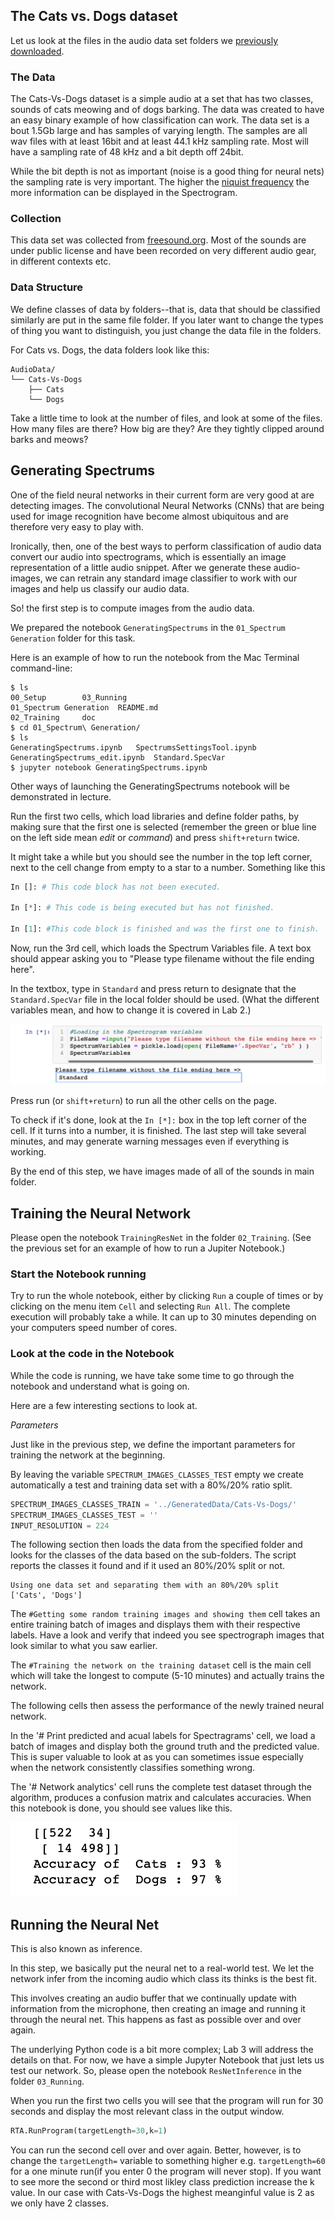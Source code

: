 ## The Cats vs. Dogs dataset
Let us look at the files in the audio data set folders we [previously downloaded](https://github.com/DavidGoedicke/RealtimeAudioClassification/wiki/Lab-0.-Setting-up#download-datasets).

### The Data
The Cats-Vs-Dogs dataset is a simple audio at a set that has two classes, sounds of cats meowing and of dogs barking. The data was created to have an easy binary example of how classification can work. The data set is a bout 1.5Gb large and has samples of varying length. The samples are all wav files with at least 16bit and at least 44.1 kHz sampling rate. Most will have a sampling rate of 48 kHz and a bit depth off 24bit.


While the bit depth is not as important (noise is a good thing for neural nets) the sampling rate is very important. The higher the [niquist frequency](wikipedia.org) the more information can be displayed in the Spectrogram.

### Collection

This data set was collected from [freesound.org](freesound.org). Most of the sounds are under public license and have been recorded on very different audio gear, in different contexts etc. 

### Data Structure
We define classes of data by folders--that is, data that should be classified similarly are put in the same file folder. If you later want to change the types of thing you want to distinguish, you just change the data file in the folders.

For Cats vs. Dogs, the data folders look like this:
``` shell
AudioData/
└── Cats-Vs-Dogs
    ├── Cats
    └── Dogs
````

Take a little time to look at the number of files, and look at some of the files. How many files are there? How big are they? Are they tightly clipped around barks and meows?

## Generating Spectrums
One of the field neural networks in their current form are very good at are detecting images. The convolutional Neural Networks (CNNs) that are being used for image recognition have become almost ubiquitous and are therefore very easy to play with. 

Ironically, then, one of the best ways to perform classification of audio data convert our audio into spectrograms, which is essentially an image representation of a little audio snippet. After we generate these audio-images, we can retrain any standard image classifier to work with our images and help us classify our audio data. 

So! the first step is to compute images from the audio data.

We prepared the notebook `GeneratingSpectrums` in the `01_Spectrum Generation` folder for this task. 

Here is an example of how to run the notebook from the Mac Terminal command-line:

```` shell
$ ls
00_Setup		03_Running
01_Spectrum Generation	README.md
02_Training		doc
$ cd 01_Spectrum\ Generation/
$ ls
GeneratingSpectrums.ipynb	SpectrumsSettingsTool.ipynb
GeneratingSpectrums_edit.ipynb	Standard.SpecVar
$ jupyter notebook GeneratingSpectrums.ipynb 
````
Other ways of launching the GeneratingSpectrums notebook will be demonstrated in lecture.

Run the first two cells,  which load libraries and define folder paths, by making sure that the first one is selected (remember the green or blue line on the left side mean *edit* or *command*) and press `shift+return` twice. 

It might take a while but you should see the number in the top left corner, next to the cell change from empty to a star to a number. Something like this 
```python
In []: # This code block has not been executed.

In [*]: # This code is being executed but has not finished. 

In [1]: #This code block is finished and was the first one to finish. 
```

Now, run the 3rd cell,  which loads the Spectrum Variables file. A text box should appear asking you to "Please type filename without the file ending here". 

In the textbox, type in ``Standard`` and press return to designate that the `Standard.SpecVar` file in the local folder should be used.  (What the different variables mean, and how to change it is covered in Lab 2.) 

![How to load a Spec file.](images/SpecFileLoad.png)

Press run (or `shift+return`) to run all the other cells on the page.

To check if it's done, look at the `In [*]:` box in the top left corner of the cell. If it turns into a number, it is finished. The last step will take several minutes, and may generate warning messages even if everything is working.

By the end of this step, we have images made of all of the sounds in main folder.

## Training the Neural Network

Please open the notebook `TrainingResNet` in the folder `02_Training`. (See the previous set for an example of how to run a Jupiter Notebook.)

### Start the Notebook running
Try to run the whole notebook, either by clicking `Run` a couple of times or by clicking on the menu item `Cell` and selecting `Run All`. The complete execution will probably take a while. It can up to 30 minutes depending on your computers speed number of cores. 

### Look at the code in the Notebook
While the code is running, we have take some time to go through the notebook and understand what is going on.

Here are a few interesting sections to look at.


_Parameters_

Just like in the previous step, we define the important parameters for training the network at the beginning.

By leaving the variable `SPECTRUM_IMAGES_CLASSES_TEST` empty we create automatically a test and training data set with a 80%/20% ratio split. 
```python
SPECTRUM_IMAGES_CLASSES_TRAIN = '../GeneratedData/Cats-Vs-Dogs/'
SPECTRUM_IMAGES_CLASSES_TEST = ''
INPUT_RESOLUTION = 224
```
The following section then loads the data from the specified folder and looks for the classes of the data based on the sub-folders. The script reports the classes it found and if it used an 80%/20% split or not.

```shell
Using one data set and separating them with an 80%/20% split
['Cats', 'Dogs']
```

The `#Getting some random training images and showing them` cell takes an entire training batch of images and displays them with their respective labels. Have a look and verify that indeed you see spectrograph images that look similar to what you saw earlier.


The `#Training the network on the training dataset` cell is the main cell which will take the longest to compute (5-10 minutes) and actually trains the network. 

The following cells then assess the performance of the newly trained neural network.

In the '# Print predicted and acual labels for Spectragrams' cell, we load a batch of images and display both the ground truth and the predicted value. This is super valuable to look at as you can sometimes issue especially when the network consistently classifies something wrong.

The '# Network analytics' cell runs the complete test dataset through the algorithm, produces a confusion matrix and calculates accuracies. When this notebook is done, you should see values like this.

![ExampleConfusionMatrix](images/confusionmatrix.png)

## Running the Neural Net
This is also known as inference. 

In this step, we basically put the neural net to a real-world test. We let the network infer from the incoming audio which class its thinks is the best fit.

This involves creating an audio buffer that we continually update with information from the microphone, then creating an image and running it through the neural net. This happens as fast as possible over and over again.

The underlying Python code is a bit more complex; Lab 3 will address the details on that. For now, we have a simple Jupyter Notebook that just lets us test our network. So, please open the notebook `ResNetInference` in the folder `03_Running`. 

When you run the first two cells you will see that the program will run for 30 seconds and display the most relevant class in the output window.

```python
RTA.RunProgram(targetLength=30,k=1)
```
You can run the second cell over and over again. Better, however, is to change the ``targetLength=`` variable to something higher e.g. ``targetLength=60`` for a one minute run(if you enter 0 the program will never stop). If you want to see more the second or third most likley class prediction increase the k value. In our case with Cats-Vs-Dogs the highest meanginful value is 2 as we only have 2 classes. 
 